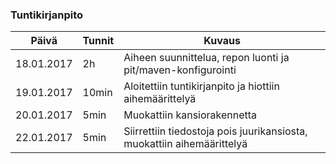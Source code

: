 ### Tuntikirjanpito
Päivä | Tunnit | Kuvaus
--------------- | ----- | ------
18.01.2017 | 2h | Aiheen suunnittelua, repon luonti ja pit/maven-konfigurointi
19.01.2017 | 10min | Aloitettiin tuntikirjanpito ja hiottiin aihemäärittelyä
20.01.2017 | 5min | Muokattiin kansiorakennetta
22.01.2017 | 5min | Siirrettiin tiedostoja pois juurikansiosta, muokattiin aihemäärittelyä
